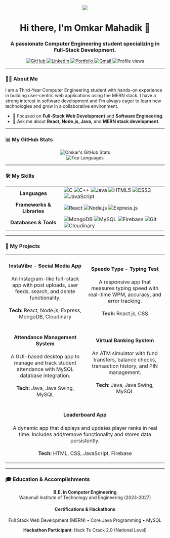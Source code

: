 <!-- Top Typing SVG with Increased Height -->
<p align="center">
  <img src="https://readme-typing-svg.herokuapp.com?font=Fira+Code&size=32&duration=3000&pause=1000&center=true&vCenter=true&color=00BFFF&width=1000&height=150&lines=Omkar+Mahadik;Full-Stack+Developer+%7C+Java+Enthusiast+%7C+Tech+Explorer" />
</p>

<!-- Title & Subtitle -->
<div align="center">
  <h1>Hi there, I'm Omkar Mahadik 👋</h1>
  <h3>A passionate Computer Engineering student specializing in Full-Stack Development.</h3>
</div>

<!-- Social Links and Profile Views -->
<p align="center">
  <a href="https://github.com/OmkarM9090" target="_blank">
    <img src="https://img.shields.io/badge/GitHub-100000?style=for-the-badge&logo=github&logoColor=white" alt="GitHub"/>
  </a>
  <a href="https://www.linkedin.com/in/Omkar-Mahadik" target="_blank">
    <img src="https://img.shields.io/badge/LinkedIn-0077B5?style=for-the-badge&logo=linkedin&logoColor=white" alt="LinkedIn"/>
  </a>
  <a href="https://portfolio-50590.web.app" target="_blank">
    <img src="https://img.shields.io/badge/Portfolio-FF5722?style=for-the-badge&logo=firebase&logoColor=white" alt="Portfolio"/>
  </a>
  <a href="mailto:omkarmahadik180@gmail.com">
    <img src="https://img.shields.io/badge/Gmail-D14836?style=for-the-badge&logo=gmail&logoColor=white" alt="Gmail"/>
  </a>
  <img src="https://komarev.com/ghpvc/?username=OmkarM9090&style=for-the-badge&color=green" alt="Profile views" />
</p>

<hr/>

### 👨‍💻 About Me

I am a Third-Year Computer Engineering student with hands-on experience in building user-centric web applications using the MERN stack. I have a strong interest in software development and I'm always eager to learn new technologies and grow in a collaborative environment.

- 🌱 Focused on **Full-Stack Web Development** and **Software Engineering**.
- 💬 Ask me about **React, Node.js, Java,** and **MERN stack development**.

<hr/>

### 📊 My GitHub Stats
<p align="center">
  <img src="https://github-readme-stats.vercel.app/api?username=OmkarM9090&show_icons=true&theme=tokyonight&include_all_commits=true&count_private=true" alt="Omkar's GitHub Stats" />
  <br/>
  <img src="https://github-readme-stats.vercel.app/api/top-langs/?username=OmkarM9090&layout=compact&langs_count=8&theme=tokyonight" alt="Top Languages" />
</p>

<hr/>

### 🛠️ My Skills

<table align="center">
  <tr>
    <td align="center"><strong>Languages</strong></td>
    <td>
      <img src="https://img.shields.io/badge/C-A8B9CC?style=for-the-badge&logo=c&logoColor=white" alt="C"/>
      <img src="https://img.shields.io/badge/C%2B%2B-00599C?style=for-the-badge&logo=c%2B%2B&logoColor=white" alt="C++"/>
      <img src="https://img.shields.io/badge/Java-ED8B00?style=for-the-badge&logo=openjdk&logoColor=white" alt="Java"/>
      <img src="https://img.shields.io/badge/HTML5-E34F26?style=for-the-badge&logo=html5&logoColor=white" alt="HTML5"/>
      <img src="https://img.shields.io/badge/CSS3-1572B6?style=for-the-badge&logo=css3&logoColor=white" alt="CSS3"/>
      <img src="https://img.shields.io/badge/JavaScript-F7DF1E?style=for-the-badge&logo=javascript&logoColor=black" alt="JavaScript"/>
    </td>
  </tr>
  <tr>
    <td align="center"><strong>Frameworks & Libraries</strong></td>
    <td>
      <img src="https://img.shields.io/badge/React-61DAFB?style=for-the-badge&logo=react&logoColor=black" alt="React"/>
      <img src="https://img.shields.io/badge/Node.js-339933?style=for-the-badge&logo=node.js&logoColor=white" alt="Node.js"/>
      <img src="https://img.shields.io/badge/Express.js-000000?style=for-the-badge&logo=express&logoColor=white" alt="Express.js"/>
    </td>
  </tr>
  <tr>
    <td align="center"><strong>Databases & Tools</strong></td>
    <td>
      <img src="https://img.shields.io/badge/MongoDB-47A248?style=for-the-badge&logo=mongodb&logoColor=white" alt="MongoDB"/>
      <img src="https://img.shields.io/badge/MySQL-4479A1?style=for-the-badge&logo=mysql&logoColor=white" alt="MySQL"/>
      <img src="https://img.shields.io/badge/Firebase-FFCA28?style=for-the-badge&logo=firebase&logoColor=black" alt="Firebase"/>
      <img src="https://img.shields.io/badge/Git-F05032?style=for-the-badge&logo=git&logoColor=white" alt="Git"/>
      <img src="https://img.shields.io/badge/Cloudinary-3448C5?style=for-the-badge&logo=cloudinary&logoColor=white" alt="Cloudinary"/>
    </td>
  </tr>
</table>

<hr/>

### 🚀 My Projects

<table>
<tr>
<td width="50%">
<h4 align="center">InstaVibe - Social Media App</h4>
<p align="center">
  An Instagram-like full-stack app with post uploads, user feeds, search, and delete functionality.
  <br/><br/>
  <strong>Tech:</strong> React, Node.js, Express, MongoDB, Cloudinary
</p>
</td>
<td width="50%">
<h4 align="center">Speedo Type - Typing Test</h4>
<p align="center">
  A responsive app that measures typing speed with real-time WPM, accuracy, and error tracking.
  <br/><br/>
  <strong>Tech:</strong> React.js, CSS
</p>
</td>
</tr>
<tr>
<td width="50%">
<h4 align="center">Attendance Management System</h4>
<p align="center">
  A GUI-based desktop app to manage and track student attendance with MySQL database integration.
  <br/><br/>
  <strong>Tech:</strong> Java, Java Swing, MySQL
</p>
</td>
<td width="50%">
<h4 align="center">Virtual Banking System</h4>
<p align="center">
  An ATM simulator with fund transfers, balance checks, transaction history, and PIN management.
  <br/><br/>
  <strong>Tech:</strong> Java, Java Swing, MySQL
</p>
</td>
</tr>
<tr>
<td colspan="2">
<h4 align="center">Leaderboard App</h4>
<p align="center">
  A dynamic app that displays and updates player ranks in real time. Includes add/remove functionality and stores data persistently.
  <br/><br/>
  <strong>Tech:</strong> HTML, CSS, JavaScript, Firebase
</p>
</td>
</tr>
</table>

<hr/>

### 🎓 Education & Accomplishments

<p align="center">
  <strong>B.E. in Computer Engineering</strong><br/>
  Watumull Institute of Technology and Engineering (2023-2027)
</p>

<h4 align="center">Certifications & Hackathons</h4>

<p align="center">
  Full Stack Web Development (MERN) • Core Java Programming • MySQL
</p>

<p align="center">
  <strong>Hackathon Participant</strong>: Hack To Crack 2.0 (National Level)
</p>
